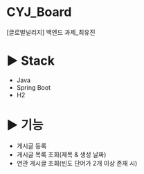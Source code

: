 # CYJ_Board
[글로벌널리지] 백엔드 과제_최유진

# ▶️ Stack
- Java
- Spring Boot
- H2

# ▶️ 기능
- 게시글 등록
- 게시글 목록 조회(제목 & 생성 날짜)
- 연관 게시글 조회(빈도 단어가 2개 이상 존재 시)

